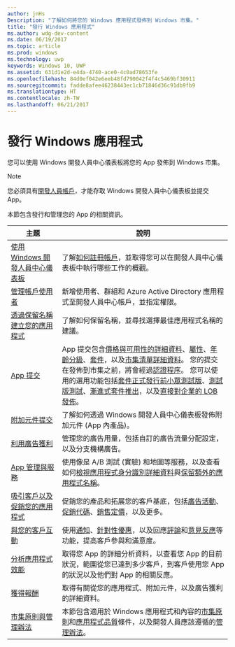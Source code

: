 ```yaml
---
author: jnHs
Description: "了解如何將您的 Windows 應用程式發佈到 Windows 市集。"
title: "發行 Windows 應用程式"
ms.author: wdg-dev-content
ms.date: 06/19/2017
ms.topic: article
ms.prod: windows
ms.technology: uwp
keywords: Windows 10, UWP
ms.assetid: 631d1e2d-e4da-4740-ace0-4c0ad78653fe
ms.openlocfilehash: 84d0ef042e6eeb48fd790042f4f4c5469bf30911
ms.sourcegitcommit: fadde8afee46238443ec1cb71846d36c91db9fb9
ms.translationtype: HT
ms.contentlocale: zh-TW
ms.lasthandoff: 06/21/2017
---
```

# <a name="publish-windows-apps"></a>發行 Windows 應用程式

您可以使用 Windows 開發人員中心儀表板將您的 App 發佈到 Windows 市集。 

> [!NOTE]
> 您必須具有[開發人員帳戶](http://go.microsoft.com/fwlink/p/?LinkId=615100)，才能存取 Windows 開發人員中心儀表板並提交 App。

本節包含發行和管理您的 App 的相關資訊。

| **主題** | **說明** |
|-----------|-----------------|
| [使用 Windows 開發人員中心儀表板](using-the-windows-dev-center-dashboard.md) | 了解[如何註冊帳戶](opening-a-developer-account.md)，並取得您可以在開發人員中心儀表板中執行哪些工作的概觀。 |
| [管理帳戶使用者](manage-account-users.md) | 新增使用者、群組和 Azure Active Directory 應用程式至開發人員中心帳戶，並指定權限。 |
| [透過保留名稱建立您的應用程式](create-your-app-by-reserving-a-name.md) | 了解如何保留名稱，並尋找選擇最佳應用程式名稱的建議。 |
| [App 提交](app-submissions.md) | App 提交包含[價格與可用性的詳細資料](set-app-pricing-and-availability.md)、[屬性](enter-app-properties.md)、[年齡分級](age-ratings.md)、[套件](upload-app-packages.md)，以及[市集清單詳細資料](create-app-store-listings.md)。 您的提交在發佈到市集之前，將會經過[認證程序](the-app-certification-process.md)。 您可以使用的選用功能包括[套件正式發行前小眾測試版](package-flights.md)、[測試版測試](beta-testing-and-targeted-distribution.md)、[漸進式套件推出](gradual-package-rollout.md)，以及[直接對企業的 LOB 發佈](distribute-lob-apps-to-enterprises.md)。 |
| [附加元件提交](add-on-submissions.md) | 了解如何透過 Windows 開發人員中心儀表板發佈附加元件 (App 內產品)。 |
| [利用廣告獲利](monetize-with-ads.md) | 管理您的廣告用量，包括自訂的廣告流量分配設定，以及分支機構廣告。 |
| [App 管理與服務](app-management-and-services.md) | 使用像是 A/B 測試 (實驗) 和地圖等服務，以及查看如何[檢視應用程式身分識別詳細資料](view-app-identity-details.md)與[保留額外的應用程式名稱](manage-app-names.md)。 |
| [吸引客戶以及促銷您的應用程式](attract-customers-and-promote-your-apps.md) | 促銷您的產品和拓展您的客戶基底，包括[廣告活動](create-an-ad-campaign-for-your-app.md)、[促銷代碼](generate-promotional-codes.md)、[銷售定價](put-apps-and-add-ons-on-sale.md)，以及更多。 |
| [與您的客戶互動](engage-with-your-customers.md) | 使用[通知](send-push-notifications-to-your-apps-customers.md)、[針對性優惠](use-targeted-offers-to-maximize-engagement-and-conversions.md)，以及回應[評論](respond-to-customer-reviews.md)和[意見反應](respond-to-customer-feedback.md)等功能，提高客戶參與和滿意度。 
| [分析應用程式效能](analytics.md) | 取得您 App 的詳細分析資料，以查看您 App 的目前狀況，範圍從您已達到多少客戶，到客戶使用您 App 的狀況以及他們對 App 的相關反應。|
| [獲得報酬](getting-paid-apps.md) | 取得有關從您的應用程式、附加元件，以及廣告獲利的詳細資料。 |
| [市集原則與管理辦法](https://msdn.microsoft.com/library/windows/apps/dn764939.aspx) | 本節包含適用於 Windows 應用程式和內容的[市集原則](https://msdn.microsoft.com/library/windows/apps/dn764944.aspx)和[應用程式品質](https://msdn.microsoft.com/library/windows/apps/mt652261.aspx)條件，以及開發人員應該遵循的[管理辦法](https://msdn.microsoft.com/library/windows/apps/dn764941.aspx)。 |
 
